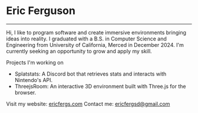 # Eric Ferguson
---
Hi, I like to program software and create immersive environments bringing ideas into reality.
I graduated with a B.S. in Computer Science and Engineering from University of California, Merced
in December 2024. I'm currently seeking an opportunity to grow and apply my skill.

Projects I'm working on
- Splatstats: A Discord bot that retrieves stats and interacts with Nintendo's API. 
- ThreejsRoom: An interactive 3D environment built with Three.js for the browser.

Visit my website:  [ericfergs.com]() 
Contact me: ericfergsd@gmail.com